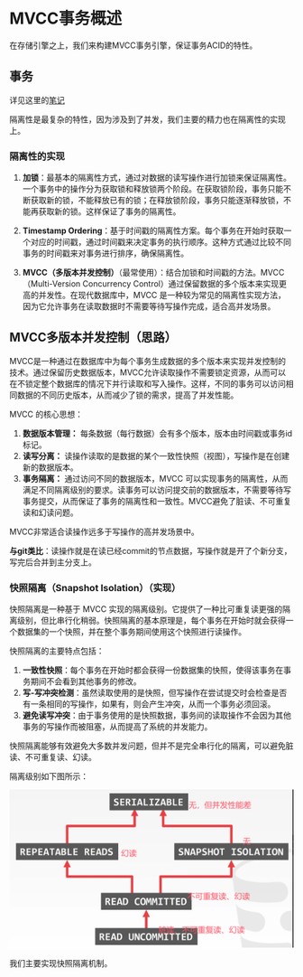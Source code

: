 # MVCC事务概述

在存储引擎之上，我们来构建MVCC事务引擎，保证事务ACID的特性。

## 事务

详见这里的[笔记](https://github.com/1517005260/nowcoder/blob/master/help/3-CoreFunctions/4-TransactionManagement.md)

隔离性是最复杂的特性，因为涉及到了并发，我们主要的精力也在隔离性的实现上。

### 隔离性的实现

1. **加锁**：最基本的隔离性方式，通过对数据的读写操作进行加锁来保证隔离性。一个事务中的操作分为获取锁和释放锁两个阶段。在获取锁阶段，事务只能不断获取新的锁，不能释放已有的锁；在释放锁阶段，事务只能逐渐释放锁，不能再获取新的锁。这样保证了事务的隔离性。

2. **Timestamp Ordering**：基于时间戳的隔离性方案。每个事务在开始时获取一个对应的时间戳，通过时间戳来决定事务的执行顺序。这种方式通过比较不同事务的时间戳来对事务进行排序，确保隔离性。

3. **MVCC（多版本并发控制）**（最常使用）：结合加锁和时间戳的方法。MVCC（Multi-Version Concurrency Control）通过保留数据的多个版本来实现更高的并发性。在现代数据库中，MVCC 是一种较为常见的隔离性实现方法，因为它允许事务在读取数据时不需要等待写操作完成，适合高并发场景。

## MVCC多版本并发控制（思路）

MVCC是一种通过在数据库中为每个事务生成数据的多个版本来实现并发控制的技术。通过保留历史数据版本，MVCC允许读取操作不需要锁定资源，从而可以在不锁定整个数据库的情况下并行读取和写入操作。这样，不同的事务可以访问相同数据的不同历史版本，从而减少了锁的需求，提高了并发性能。

MVCC 的核心思想：
1. **数据版本管理：** 每条数据（每行数据）会有多个版本，版本由时间戳或事务id标记。
2. **读写分离：** 读操作读取的是数据的某个一致性快照（视图），写操作是在创建新的数据版本。
3. **事务隔离：** 通过访问不同的数据版本，MVCC 可以实现事务的隔离性，从而满足不同隔离级别的要求。读事务可以访问提交前的数据版本，不需要等待写事务提交，从而保证了事务的隔离性和一致性。MVCC避免了脏读、不可重复读和幻读问题。

MVCC非常适合读操作远多于写操作的高并发场景中。

**与git类比**：读操作就是在读已经commit的节点数据，写操作就是开了个新分支，写完后合并到主分支上。

### 快照隔离（Snapshot Isolation）（实现）

快照隔离是一种基于 MVCC 实现的隔离级别。它提供了一种比可重复读更强的隔离级别，但比串行化稍弱。快照隔离的基本原理是，每个事务在开始时就会获得一个数据集的一个快照，并在整个事务期间使用这个快照进行读操作。

快照隔离的主要特点包括：

1. **一致性快照**：每个事务在开始时都会获得一份数据集的快照，使得该事务在事务期间不会看到其他事务的修改。
2. **写-写冲突检测**：虽然读取使用的是快照，但写操作在尝试提交时会检查是否有一条相同的写操作，如果有，则会产生冲突，从而一个事务必须回滚。
3. **避免读写冲突**：由于事务使用的是快照数据，事务间的读取操作不会因为其他事务的写操作而被阻塞，从而提高了系统的并发能力。

快照隔离能够有效避免大多数并发问题，但并不是完全串行化的隔离，可以避免脏读、不可重复读、幻读。

隔离级别如下图所示：

![isolation.png](img/isolation.png)

我们主要实现快照隔离机制。